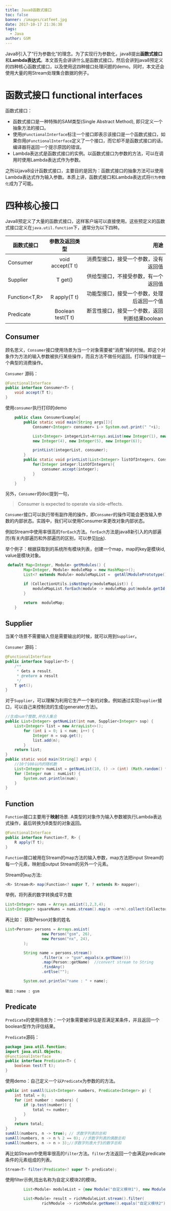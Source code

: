 ```yaml
---
title: Java8函数式接口
toc: false
banner: /images/catfeet.jpg
date: 2017-10-17 21:36:38 
tags:
  - Java
author: GSM
---
```


Java8引入了“行为参数化”的理念。为了实现行为参数化，java8提出**函数式接口**和**Lambda表达式**。本文首先会讲讲什么是函数式接口，然后会讲到java8预定义的四种核心函数式接口，以及使用这四种接口处理问题的demo。同时，本文还会使用大量的用Stream处理集合数据的例子。

<!-- more -->

# 函数式接口 functional interfaces

函数式接口：

- 函数式接口是一种特殊的SAM类型(Single Abstract Method), 即只定义一个抽象方法的接口。
- 使用`@FunctionalInterface`标注一个接口即表示该接口是一个函数式接口，如果你用`@FunctionalInterface`定义了一个接口，而它却不是函数式接口的话，编译器将返回一个提示原因的错误。
- Lambda表达式是函数式接口的实例。以函数式接口为参数的方法，可以在调用时使用Lambda表达式作为参数。

之所以java8设计函数式接口，主要目的是因为：函数式接口的抽象方法可以使用Lambda表达式作为输入参数。本质上讲，函数式接口和Lambda表达式将`行为参数化`成为了可能。

# 四种核心接口
Java8预定义了大量的函数式接口，这样客户端可以直接使用。这些预定义的函数式接口定义在`java.util.function`下，通常分为以下四种。

| 函数式接口       | 参数及返回类型        | 用途                         |
| ------------- |:-------------:| -----:|
| Consumer<T>  | void accept(T t) | 消费型接口，接受一个参数，没有返回值|
| Supplier<T>  | T get()    | 供给型接口，不接受参数，有一个返回值  |
| Function<T,R>| R apply(T t) |功能型接口，接受一个参数，处理后返回一个值|
|Predicate<T> | Boolean test(T t)| 断言性接口，接受一个参数，返回判断结果boolean|

## Consumer  
顾名思义，`Consumer`接口使用场景为当一个对象需要被“消费”掉的时候。即这个对象作为方法的输入参数被执行某些操作，而且方法不做任何返回。打印操作就是一个典型的消费操作。

`Consumer` 源码：
```java
@FunctionalInterface
public interface Consumer<T> {
    void accept(T t);
}
```

使用`consumer`执行打印的demo
```java
    public class ConsumerExample{
        public static void main(String args[]){
            Consumer<Integer> consumer= i-> System.out.print(" "+i);

            List<Integer> integerList=Arrays.asList(new Integer(1), new Integer(2), new Integer(3),
            new Integer(4), new Integer(5), new Integer(6));

            printList(integerList, consumer);
        }
        public static void printList(List<Integer> listOfIntegers, Consumer<Integer> consumer){
            for(Integer integer:listOfIntegers){
                consumer.accept(integer);
            }
        }
    }
```

另外，`Consumer`的doc提到一句，

> Consumer is expected to operate via side-effects.

`Consumer`接口可以执行带有副作用的操作，即`Consumer`的操作可能会更改输入参数的内部状态。实践中，我们可以使用Consumer来更改对象内部状态。

例如Stream中使用率很高的`forEach`方法。`forEach`方法是java8新引入的内部遍历(有关内部遍历和外部遍历的区别，可以参见[link](https://gsmtoday.github.io/2017/09/10/Lambda/)).

举个例子：根据获取到的系统所有模块列表，创建一个map，map的key是模块id, value是模块对象。

```java
 default Map<Integer, Module> getModules() {
        Map<Integer, Module> moduleMap = new HashMap<>();
        List<? extends Module> moduleMapList =  getAllModulePrototype(); // 获取系统所有模块列表

        if (CollectionUtils.isNotEmpty(moduleMapList)) {
            moduleMapList.forEach(module -> moduleMap.put(module.getId(), module));
        }

        return  moduleMap;
    }
```

## Supplier
当某个场景不需要输入但是需要输出的时候，就可以用到`Supplier`。

`Consumer` 源码：
```java
@FunctionalInterface
public interface Supplier<T> {
    /**
     * Gets a result.
     * @return a result
     */
    T get();
}
```

对于`Supplier`，可以理解为利用它生产一个新的对象。例如通过实现`Supplier`接口，可以自己来控制流的生成(generater方法)。

```java
//生成num个整数,并存入集合
public List<Integer> getNumList(int num, Supplier<Integer> sup) {
    List<Integer> list = new ArrayList<>();
        for (int i = 0; i < num; i++) {
            Integer n = sup.get();
            list.add(n);
        }
    return list;
}
public static void main(String[] args) {
    //10个100以内的随机数
    List<Integer> numList = getNumList(10, () -> (int) (Math.random() * 100));
    for (Integer num : numList) {
        System.out.println(num);
    }
}
```
## Function
`Function`接口主要用于**映射**场景. A类型的对象作为输入参数被执行Lambda表达式操作，最后转换为B类型的对象返回。

```java
@FunctionalInterface
public interface Function<T, R> {
    R apply(T t);
}
```

`Function`接口被用在Stream的map方法的输入参数，map方法把input Stream的每一个元素，映射成output Stream的另外一个元素。

Stream的`map`方法:
```java
<R> Stream<R> map(Function<? super T, ? extends R> mapper);
```

举例，将列表的数字转换成平方数
```java
List<Integer> nums = Arrays.asList(1,2,3,4);
List<Integer> squareNums = nums.stream().map(n ->n*n).collect(Collectors.toList);
```

再比如：
获取Person对象的姓名
```java
List<Person> persons = Arrays.asList(
                new Person("gsm", 26),
                new Person("nx", 24),
        );

        String name = persons.stream()
                .filter(x -> "gsm".equals(x.getName()))
                .map(Person::getName)  //convert stream to String
                .findAny()
                .orElse("");

        System.out.println("name : " + name);
```

```
输出：name : gsm
```
## Predicate
`Predicate`的使用场景为：一个对象需要被评估是否满足某条件，并且返回一个boolean型作为评估结果。

`Predicate`源码：
```java
package java.util.function;
import java.util.Objects;
@FunctionalInterface
public interface Predicate<T> {
    boolean test(T t);
}
```

使用demo：自己定义一个以`Predicate`为参数的的方法。
```java
public int sumAll(List<Integer> numbers, Predicate<Integer> p) {
    int total = 0;
    for (int number : numbers) {
        if (p.test(number)) {
            total += number;
        }
    }
    return total;
}
sumAll(numbers, n -> true); // 求数字列表的总和
sumAll(numbers, n -> n % 2 == 0); //求数字列表的偶数总和
sumAll(numbers, n -> n > 3);//求数字列表大于3的数字总和
```

再比如Stream中使用率很高的`filter`方法。`filter`方法返回一个由满足predicate条件的元素组成的列表。

```java
Stream<T> filter(Predicate<? super T> predicate);
```

使用filter示例,找出名称为自定义模块2的模块。

```java
        List<Module> moduleList = {new Module("自定义模块1"), new Module("自定义模块2",new Module("自定义模块3")};

        List<Module> result = richModuleList.stream().filter(
                richModule -> richModule.getName().equals("自定义模块2")).collect(Collectors.toList());
```